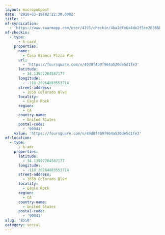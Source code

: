 ```yaml
---
layout: micropubpost
date: '2010-03-19T02:22:30.000Z'
title: ''
mf-syndication:
  - 'https://www.swarmapp.com/user/4195/checkin/4ba2dfe6a4de2f5ee28565bc'
mf-checkin:
  - type:
      - h-card
    properties:
      name:
        - Casa Bianca Pizza Pie
      url:
        - 'https://foursquare.com/v/49d8f4b9f964a520de5d1fe3'
      latitude:
        - 34.13927204587177
      longitude:
        - -118.20264803553714
      street-address:
        - 1650 Colorado Blvd
      locality:
        - Eagle Rock
      region:
        - CA
      country-name:
        - United States
      postal-code:
        - '90041'
    value: 'https://foursquare.com/v/49d8f4b9f964a520de5d1fe3'
mf-location:
  - type:
      - h-adr
    properties:
      latitude:
        - 34.13927204587177
      longitude:
        - -118.20264803553714
      street-address:
        - 1650 Colorado Blvd
      locality:
        - Eagle Rock
      region:
        - CA
      country-name:
        - United States
      postal-code:
        - '90041'
slug: '8550'
category: social
---
```

